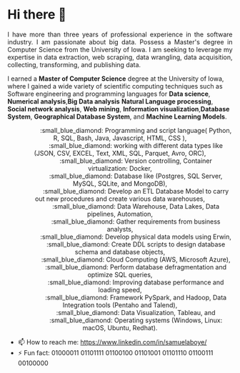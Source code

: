 # Hi there 👋

<p align="justify">
I have more than three years of professional experience in the software industry. I am passionate about big data. Possess a Master's degree in Computer Science from the University of Iowa. I am seeking to leverage my expertise in data extraction, web scraping, data wrangling, data acquisition, collecting, transforming, and publishing data. 
</p> 
    
I earned a **Master of Computer Science** degree at the University of Iowa, where I gained a wide variety of scientific computing techniques such as Software engineering and programming languages for **Data science**, **Numerical analysis**,**Big Data analysis** **Natural Language processing**, **Social network analysis**, **Web mining**, **Information visualization**,**Database System**, **Geographical Database System**, and **Machine Learning Models**.

<p align="justify"
My specialties and skills include quickly learning new skills and Programming languages, problem-solving, Software development (Methodology and Project Management), and knowledge of database development, data analysis,
</p>
<p style="text-align:center">
&nbsp;&nbsp;&nbsp;&nbsp;&nbsp;&nbsp;&nbsp;&nbsp;&nbsp;&nbsp;&nbsp;&nbsp;&nbsp;&nbsp;&nbsp;&nbsp;&nbsp;&nbsp;:small_blue_diamond:  Programming and script language( Python, R, SQL, Bash, Java, Javascript, HTML, CSS ), <br>
&nbsp;&nbsp;&nbsp;&nbsp;&nbsp;&nbsp;&nbsp;&nbsp;&nbsp;&nbsp;&nbsp;&nbsp;&nbsp;&nbsp;&nbsp;&nbsp;&nbsp;&nbsp;:small_blue_diamond:  working with different data types like (JSON, CSV, EXCEL, Text, XML, SQL, Parquet, Avro, ORC),<br>
&nbsp;&nbsp;&nbsp;&nbsp;&nbsp;&nbsp;&nbsp;&nbsp;&nbsp;&nbsp;&nbsp;&nbsp;&nbsp;&nbsp;&nbsp;&nbsp;&nbsp;&nbsp;:small_blue_diamond:  Version controlling, Container virtualization: Docker,<br>
&nbsp;&nbsp;&nbsp;&nbsp;&nbsp;&nbsp;&nbsp;&nbsp;&nbsp;&nbsp;&nbsp;&nbsp;&nbsp;&nbsp;&nbsp;&nbsp;&nbsp;&nbsp;:small_blue_diamond:  Database like (Postgres, SQL Server, MySQL, SQLite, and MongoDB),<br>
&nbsp;&nbsp;&nbsp;&nbsp;&nbsp;&nbsp;&nbsp;&nbsp;&nbsp;&nbsp;&nbsp;&nbsp;&nbsp;&nbsp;&nbsp;&nbsp;&nbsp;&nbsp;:small_blue_diamond:  Develop an ETL Database Model to carry out new procedures and create various data warehouses,<br>
&nbsp;&nbsp;&nbsp;&nbsp;&nbsp;&nbsp;&nbsp;&nbsp;&nbsp;&nbsp;&nbsp;&nbsp;&nbsp;&nbsp;&nbsp;&nbsp;&nbsp;&nbsp;:small_blue_diamond:  Data Warehouse, Data Lakes, Data pipelines, Automation,<br>
&nbsp;&nbsp;&nbsp;&nbsp;&nbsp;&nbsp;&nbsp;&nbsp;&nbsp;&nbsp;&nbsp;&nbsp;&nbsp;&nbsp;&nbsp;&nbsp;&nbsp;&nbsp;:small_blue_diamond:   Gather requirements from business analysts,<br>
&nbsp;&nbsp;&nbsp;&nbsp;&nbsp;&nbsp;&nbsp;&nbsp;&nbsp;&nbsp;&nbsp;&nbsp;&nbsp;&nbsp;&nbsp;&nbsp;&nbsp;&nbsp;:small_blue_diamond:  Develop physical data models using Erwin,<br>
&nbsp;&nbsp;&nbsp;&nbsp;&nbsp;&nbsp;&nbsp;&nbsp;&nbsp;&nbsp;&nbsp;&nbsp;&nbsp;&nbsp;&nbsp;&nbsp;&nbsp;&nbsp;:small_blue_diamond:  Create DDL scripts to design database schema and database objects,<br>
&nbsp;&nbsp;&nbsp;&nbsp;&nbsp;&nbsp;&nbsp;&nbsp;&nbsp;&nbsp;&nbsp;&nbsp;&nbsp;&nbsp;&nbsp;&nbsp;&nbsp;&nbsp;:small_blue_diamond:  Cloud Computing (AWS, Microsoft Azure),<br>
&nbsp;&nbsp;&nbsp;&nbsp;&nbsp;&nbsp;&nbsp;&nbsp;&nbsp;&nbsp;&nbsp;&nbsp;&nbsp;&nbsp;&nbsp;&nbsp;&nbsp;&nbsp;:small_blue_diamond:  Perform database defragmentation and optimize SQL queries,<br>
&nbsp;&nbsp;&nbsp;&nbsp;&nbsp;&nbsp;&nbsp;&nbsp;&nbsp;&nbsp;&nbsp;&nbsp;&nbsp;&nbsp;&nbsp;&nbsp;&nbsp;&nbsp;:small_blue_diamond:  Improving database performance and loading speed,<br>
&nbsp;&nbsp;&nbsp;&nbsp;&nbsp;&nbsp;&nbsp;&nbsp;&nbsp;&nbsp;&nbsp;&nbsp;&nbsp;&nbsp;&nbsp;&nbsp;&nbsp;&nbsp;:small_blue_diamond:  Framework PySpark, and Hadoop, Data Integration tools (Pentaho and Talend),<br>
&nbsp;&nbsp;&nbsp;&nbsp;&nbsp;&nbsp;&nbsp;&nbsp;&nbsp;&nbsp;&nbsp;&nbsp;&nbsp;&nbsp;&nbsp;&nbsp;&nbsp;&nbsp;:small_blue_diamond:  Data Visualization, Tableau, and <br>
&nbsp;&nbsp;&nbsp;&nbsp;&nbsp;&nbsp;&nbsp;&nbsp;&nbsp;&nbsp;&nbsp;&nbsp;&nbsp;&nbsp;&nbsp;&nbsp;&nbsp;&nbsp;:small_blue_diamond:  Operating systems (Windows, Linux: macOS, Ubuntu, Redhat). <br>
</p>

- 📫 How to reach me:  https://www.linkedin.com/in/samuelaboye/ 
- ⚡ Fun fact: 01000011 01101111 01100100 01101001 01101110 01100111 00100000

